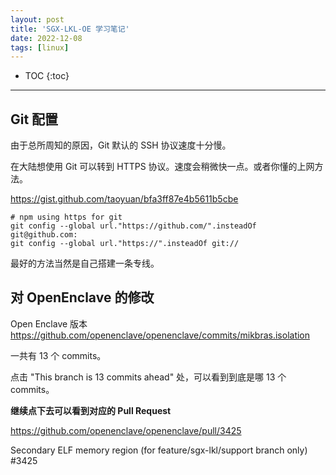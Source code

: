 ```yaml
---
layout: post
title: 'SGX-LKL-OE 学习笔记'
date: 2022-12-08
tags: [linux]
---
```


* TOC 
{:toc}

---


## Git 配置

由于总所周知的原因，Git 默认的 SSH 协议速度十分慢。

在大陆想使用 Git 可以转到 HTTPS 协议。速度会稍微快一点。或者你懂的上网方法。

<https://gist.github.com/taoyuan/bfa3ff87e4b5611b5cbe>

```
# npm using https for git
git config --global url."https://github.com/".insteadOf git@github.com:
git config --global url."https://".insteadOf git://
```

最好的方法当然是自己搭建一条专线。

## 对 OpenEnclave 的修改

Open Enclave 版本 <https://github.com/openenclave/openenclave/commits/mikbras.isolation>

一共有 13 个 commits。

点击 "This branch is 13 commits ahead" 处，可以看到到底是哪 13 个 commits。

**继续点下去可以看到对应的 Pull Request** 

<https://github.com/openenclave/openenclave/pull/3425>

Secondary ELF memory region (for feature/sgx-lkl/support branch only) #3425


